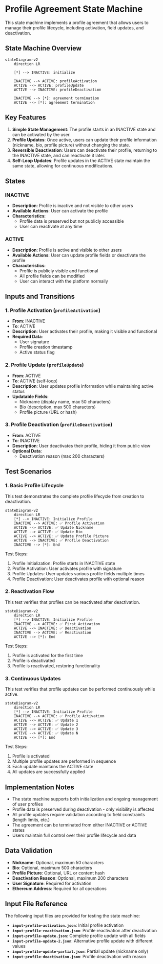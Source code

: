 # Profile Agreement State Machine

This state machine implements a profile agreement that allows users to manage their profile lifecycle, including activation, field updates, and deactivation.

## State Machine Overview

```mermaid
stateDiagram-v2
    direction LR
    
    [*] --> INACTIVE: initialize
    
    INACTIVE --> ACTIVE: profileActivation
    ACTIVE --> ACTIVE: profileUpdate
    ACTIVE --> INACTIVE: profileDeactivation
    
    INACTIVE --> [*]: agreement termination
    ACTIVE --> [*]: agreement termination
```

## Key Features

1. **Simple State Management**: The profile starts in an INACTIVE state and can be activated by the user.
2. **Profile Updates**: Once active, users can update their profile information (nickname, bio, profile picture) without changing the state.
3. **Reversible Deactivation**: Users can deactivate their profile, returning to the INACTIVE state, and can reactivate it later.
4. **Self-Loop Updates**: Profile updates in the ACTIVE state maintain the same state, allowing for continuous modifications.

## States

### INACTIVE
- **Description**: Profile is inactive and not visible to other users
- **Available Actions**: User can activate the profile
- **Characteristics**: 
  - Profile data is preserved but not publicly accessible
  - User can reactivate at any time

### ACTIVE  
- **Description**: Profile is active and visible to other users
- **Available Actions**: User can update profile fields or deactivate the profile
- **Characteristics**:
  - Profile is publicly visible and functional
  - All profile fields can be modified
  - User can interact with the platform normally

## Inputs and Transitions

### 1. Profile Activation (`profileActivation`)
- **From**: INACTIVE
- **To**: ACTIVE
- **Description**: User activates their profile, making it visible and functional
- **Required Data**:
  - User signature
  - Profile creation timestamp
  - Active status flag

### 2. Profile Update (`profileUpdate`)
- **From**: ACTIVE
- **To**: ACTIVE (self-loop)
- **Description**: User updates profile information while maintaining active status
- **Updatable Fields**:
  - Nickname (display name, max 50 characters)
  - Bio (description, max 500 characters)
  - Profile picture (URL or hash)

### 3. Profile Deactivation (`profileDeactivation`)
- **From**: ACTIVE
- **To**: INACTIVE
- **Description**: User deactivates their profile, hiding it from public view
- **Optional Data**:
  - Deactivation reason (max 200 characters)

## Test Scenarios

### 1. Basic Profile Lifecycle
This test demonstrates the complete profile lifecycle from creation to deactivation.

```mermaid
stateDiagram-v2
    direction LR
    [*] --> INACTIVE: Initialize Profile
    INACTIVE --> ACTIVE: ✅ Profile Activation
    ACTIVE --> ACTIVE: ✅ Update Nickname
    ACTIVE --> ACTIVE: ✅ Update Bio
    ACTIVE --> ACTIVE: ✅ Update Profile Picture
    ACTIVE --> INACTIVE: ✅ Profile Deactivation
    INACTIVE --> [*]: End
```

Test Steps:
1. Profile Initialization: Profile starts in INACTIVE state
2. Profile Activation: User activates profile with signature
3. Profile Updates: User updates various profile fields multiple times
4. Profile Deactivation: User deactivates profile with optional reason

### 2. Reactivation Flow
This test verifies that profiles can be reactivated after deactivation.

```mermaid
stateDiagram-v2
    direction LR
    [*] --> INACTIVE: Initialize Profile
    INACTIVE --> ACTIVE: ✅ First Activation
    ACTIVE --> INACTIVE: ✅ Deactivation
    INACTIVE --> ACTIVE: ✅ Reactivation
    ACTIVE --> [*]: End
```

Test Steps:
1. Profile is activated for the first time
2. Profile is deactivated
3. Profile is reactivated, restoring functionality

### 3. Continuous Updates
This test verifies that profile updates can be performed continuously while active.

```mermaid
stateDiagram-v2
    direction LR
    [*] --> INACTIVE: Initialize Profile
    INACTIVE --> ACTIVE: ✅ Profile Activation
    ACTIVE --> ACTIVE: ✅ Update 1
    ACTIVE --> ACTIVE: ✅ Update 2
    ACTIVE --> ACTIVE: ✅ Update 3
    ACTIVE --> ACTIVE: ✅ Update N
    ACTIVE --> [*]: End
```

Test Steps:
1. Profile is activated
2. Multiple profile updates are performed in sequence
3. Each update maintains the ACTIVE state
4. All updates are successfully applied

## Implementation Notes

- The state machine supports both initialization and ongoing management of user profiles
- Profile data is preserved during deactivation - only visibility is affected
- All profile updates require validation according to field constraints (length limits, etc.)
- The agreement can be terminated from either INACTIVE or ACTIVE states
- Users maintain full control over their profile lifecycle and data

## Data Validation

- **Nickname**: Optional, maximum 50 characters
- **Bio**: Optional, maximum 500 characters  
- **Profile Picture**: Optional, URL or content hash
- **Deactivation Reason**: Optional, maximum 200 characters
- **User Signature**: Required for activation
- **Ethereum Address**: Required for all operations

## Input File Reference

The following input files are provided for testing the state machine:

- **`input-profile-activation.json`**: Initial profile activation
- **`input-profile-reactivation.json`**: Profile reactivation after deactivation
- **`input-profile-update.json`**: Complete profile update with all fields
- **`input-profile-update-2.json`**: Alternative profile update with different values
- **`input-profile-update-partial.json`**: Partial update (nickname only)
- **`input-profile-deactivation.json`**: Profile deactivation with reason 